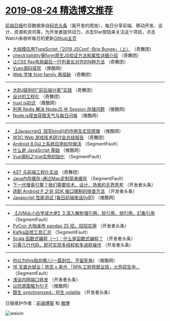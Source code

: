 # [2019-08-24 精选博文推荐](https://toutiao.qdkfweb.cn/date/2019/08/24)

[前端日报](https://qdkfweb.cn/c/news)栏目数据来自[码农头条](https://toutiao.qdkfweb.cn/)（我开发的爬虫），每日分享前端、移动开发、设计、资源和资讯等，为开发者提供动力，点击Star按钮来关注这个项目，点击Watch来收听每日的更新[Github主页](https://github.com/kujian/frontendDaily)
* [大规模应用TypeScript「2019 JSConf -Brie Bunge」（上）](https://toutiao.qdkfweb.cn/121537.html) （奇舞团）
* [checkValidity等form原生JS验证方法和属性详细介绍](https://toutiao.qdkfweb.cn/121862.html) （奇舞团）
* [让CSS flex布局最后一行列表左对齐的N种方法](https://toutiao.qdkfweb.cn/122556.html) （奇舞团）
* [Vuex源码探究](https://toutiao.qdkfweb.cn/122499.html) （推酷网）
* [Web 字体 font-family 再探秘](https://toutiao.qdkfweb.cn/122557.html) （奇舞团）

***
* [大BU级别的&quot;前后端分离&quot;实践](https://toutiao.qdkfweb.cn/121115.html) （奇舞团）
* [设计的工程化](https://toutiao.qdkfweb.cn/122558.html) （奇舞团）
* [nuxt.js初识](https://toutiao.qdkfweb.cn/122502.html) （推酷网）
* [利用 Redis 解决 NodeJS 中 Session 存储问题](https://toutiao.qdkfweb.cn/122503.html) （推酷网）
* [Node.js爬虫获取天气与每日问候](https://toutiao.qdkfweb.cn/122483.html) （推酷网）

***
* [【Javascript】探究bind()的作用及实现原理](https://toutiao.qdkfweb.cn/122494.html) （推酷网）
* [W3C Web 游戏技术研讨会总结报告](https://toutiao.qdkfweb.cn/122551.html) （奇舞团）
* [Android 8.0以上系统应用如何保活](https://toutiao.qdkfweb.cn/122429.html) （SegmentFault）
* [什么是 JavaScript 基础](https://toutiao.qdkfweb.cn/122496.html) （推酷网）
* [Vue源码之Vue实例初始化](https://toutiao.qdkfweb.cn/122430.html) （SegmentFault）

***
* [AST 与前端工程化实战](https://toutiao.qdkfweb.cn/122554.html) （奇舞团）
* [Java内存缓存-通过Map定制简单缓存](https://toutiao.qdkfweb.cn/122432.html) （SegmentFault）
* [下一代搜索引擎？我们需要技术、设计、场景的无界思考](https://toutiao.qdkfweb.cn/122464.html) （开发者头条）
* [适配 Android P 之非 SDK 接口限制的排查方法](https://toutiao.qdkfweb.cn/122443.html) （开发者头条）
* [Javascript 性能测试 [每日前端夜话0xB1]](https://toutiao.qdkfweb.cn/122488.html) （推酷网）

***
* [【JVM从小白学成大佬】3.深入解析强引用、软引用、弱引用、幻象引用](https://toutiao.qdkfweb.cn/122422.html) （SegmentFault）
* [PyCon 大咖亲传 pandas 25 招，招招实用](https://toutiao.qdkfweb.cn/122454.html) （开发者头条）
* [Kafka监控工具汇总](https://toutiao.qdkfweb.cn/122433.html) （SegmentFault）
* [Scala 函数式编程（一）：什么是函数式编程？](https://toutiao.qdkfweb.cn/122465.html) （开发者头条）
* [只需几行代码，即可实现多线程和多进程操作](https://toutiao.qdkfweb.cn/122444.html) （开发者头条）

***
* [你以为this指向哪儿(一篇到位，不留死角)](https://toutiao.qdkfweb.cn/122489.html) （推酷网）
* [16 天直达就业 | 思否 x 来也 「RPA 工程师就业班」火热招生中&#8230;](https://toutiao.qdkfweb.cn/122423.html) （SegmentFault）
* [浅谈内网端口转发](https://toutiao.qdkfweb.cn/122455.html) （开发者头条）
* [以同源策略为引子](https://toutiao.qdkfweb.cn/122500.html) （推酷网）
* [既生 synchronized，何生 volatile](https://toutiao.qdkfweb.cn/122434.html) （开发者头条）

日报维护作者：[前端博客](https://qdkfweb.cn/) 和 [微博](https://qdkfweb.cn/go/weibo)

![weixin](https://user-images.githubusercontent.com/3055447/38468989-651132ac-3b80-11e8-8e6b-15122322a9d7.png)